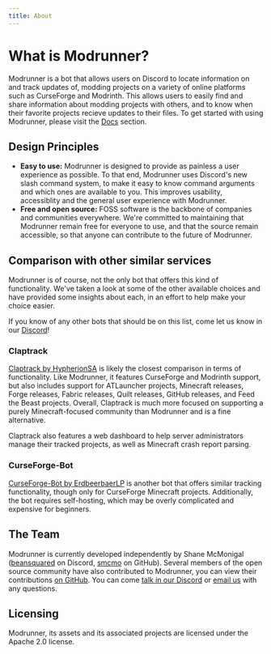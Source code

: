 ```yaml
---
title: About
---
```


# What is Modrunner?

Modrunner is a bot that allows users on Discord to locate information on
and track updates of, modding projects on a variety of online platforms
such as CurseForge and Modrinth. This allows users to easily find and
share information about modding projects with others, and to know when
their favorite projects recieve updates to their files. To get started
with using Modrunner, please visit the [Docs](/docs) section.

## Design Principles

- **Easy to use:** Modrunner is designed to provide as painless a user experience as possible. To that end, Modrunner uses Discord's new slash command system, to make it easy to know command arguments and which ones are available to you. This improves usability, accessiblity and the general user experience with Modrunner.
- **Free and open source:** FOSS software is the backbone of companies and communities everywhere. We're committed to maintaining that Modrunner remain free for everyone to use, and that the source remain accessible, so that anyone can contribute to the future of Modrunner.

## Comparison with other similar services

Modrunner is of course, not the only bot that offers this kind of functionality. We've taken a look at some of the other available choices and have provided some insights about each, in an effort to help make your choice easier.

If you know of any other bots that should be on this list, come let us know in our [Discord](https://discord.gg/fm88jhzEbt)!

### Claptrack

[Claptrack by HypherionSA](https://claptrack.com) is likely the closest comparison in terms of functionality. Like Modrunner, it features CurseForge and Modrinth support, but also includes support for ATLauncher projects, Minecraft releases, Forge releases, Fabric releases, Quilt releases, GitHub releases, and Feed the Beast projects. Overall, Claptrack is much more focused on supporting a purely Minecraft-focused community than Modrunner and is a fine alternative.

Claptrack also features a web dashboard to help server administrators manage their tracked projects, as well as Minecraft crash report parsing.

### CurseForge-Bot

[CurseForge-Bot by ErdbeerbaerLP](https://github.com/ErdbeerbaerLP/Curseforge-Bot) is another bot that offers similar tracking functionality, though only for CurseForge Minecraft projects. Additionally, the bot requires self-hosting, which may be overly complicated and expensive for beginners.

## The Team

Modrunner is currently developed independently by Shane McMonigal ([beansquared](https://discord.gg/fm88jhzEbt) on Discord, [smcmo](https://github.com/smcmo) on GitHub). Several members of the open source community have also contributed to Modrunner, you can view their contributions [on GitHub](https://github.com/modrunner). You can come [talk in our Discord](https://discord.gg/fm88jhzEbt) or [email us](mailto:contact@modrunner.net) with any questions.

## Licensing

Modrunner, its assets and its associated projects are licensed under the Apache 2.0 license.
